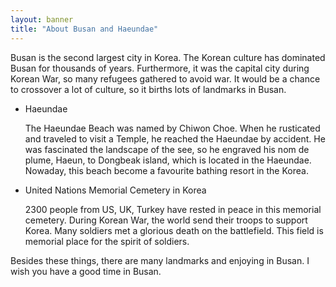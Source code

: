 ```yaml
---
layout: banner
title: "About Busan and Haeundae"
---
```


Busan is the second largest city in Korea. The Korean culture has dominated Busan for thousands of years. Furthermore, it was the capital city during Korean War, so many refugees gathered to avoid war. It would be a chance to crossover a lot of culture, so it births lots of landmarks in Busan. 

* Haeundae

    The Haeundae Beach was named by Chiwon Choe. When he rusticated and traveled to visit a Temple, he reached the Haeundae by accident. He was fascinated the landscape of the see, so he engraved his nom de plume, Haeun, to Dongbeak island, which is located in the Haeundae. Nowaday, this beach become a favourite bathing resort in the Korea.

* United Nations Memorial Cemetery in Korea

    2300 people from US, UK, Turkey have rested in peace in this memorial cemetery. During Korean War, the world send their troops to support Korea. Many soldiers met a glorious death on the battlefield. This field is memorial place for the spirit of soldiers. 

Besides these things, there are many landmarks and enjoying in Busan. I wish you have a good time in Busan.